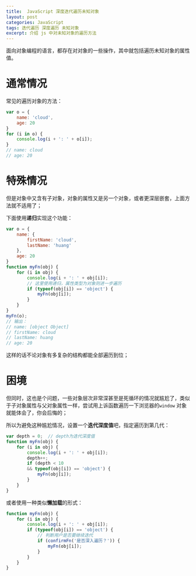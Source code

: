 ```yaml
---
title:  JavaScript 深度迭代遍历未知对象
layout: post
categories: JavaScript
tags: 迭代遍历 深度遍历 未知对象
excerpt: 介绍 js 中对未知对象的遍历方法
---
```

面向对象编程的语言，都存在对对象的一些操作，其中就包括遍历未知对象的属性值。

# 通常情况

常见的遍历对象的方法：
```js
var o = {
    name: 'cloud',
    age: 20
}
for (i in o) {
    console.log(i + ': ' + o[i]);
}
// name: cloud
// age: 20
```

# 特殊情况

但是对象中又含有子对象，对象的属性又是另一个对象，或者更深层嵌套，上面方法就不适用了；

下面使用**递归**实现这个功能：
```js
var o = {
    name: {
        firstName: 'cloud',
        lastName: 'huang'
    },
    age: 20
}
function myFn(obj) {
    for (i in obj) {
        console.log(i + ': ' + obj[i]);
        // 这里使用递归，属性类型为对象则进一步遍历
        if (typeof(obj[i]) == 'object') {
            myFn(obj[i]);
        }
    }
}
myFn(o);
// 输出：
// name: [object Object]
// firstName: cloud
// lastName: huang
// age: 20
```

这样的话不论对象有多复杂的结构都能全部遍历到位；

# 困境

但同时，这也是个问题，一些对象层次非常深甚至是死循环的情况就尴尬了，类似于子对象属性与父对象属性一样，尝试用上诉函数遍历一下浏览器的`window` 对象就能体会了，你会后悔的；

所以为避免这种尴尬情况，设置一个**迭代深度值**吧，指定遍历到第几代：
```js
var depth = 0;  // depth为迭代深度值
function myFn(obj) {
    for (i in obj) {
        console.log(i + ': ' + obj[i]);
        depth++;
        if (depth < 10
        && typeof(obj[i]) == 'object') {
            myFn(obj[i]);
        }
    }
}
```

或者使用一种类似**懒加载**的形式：
```js
function myFn(obj) {
    for (i in obj) {
        console.log(i + ': ' + obj[i]);
        if (typeof(obj[i]) == 'object') {
            // 判断用户是否要继续迭代
            if (confirmFn('是否深入遍历？')) {
                myFn(obj[i]);
            }
        }
    }
}
```